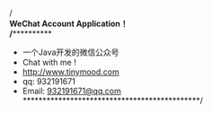 /************************************</br>
WeChat Account Application！</br>
/**********************************************
 * 一个Java开发的微信公众号
 *	Chat with me !
 *	http://www.tinymood.com
 *	qq: 932191671
 *	Email: 932191671@qq.com    
 *********************************************/
